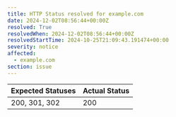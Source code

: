 ```yaml
---
title: HTTP Status resolved for example.com
date: 2024-12-02T08:56:44+00:00Z
resolved: True
resolvedWhen: 2024-12-02T08:56:44+00:00Z
resolvedStartTime: 2024-10-25T21:09:43.191474+00:00
severity: notice
affected:
  - example.com
section: issue
---
```


| Expected Statuses | Actual Status  |
|-------------------|----------------|
| 200, 301, 302 | 200 |
